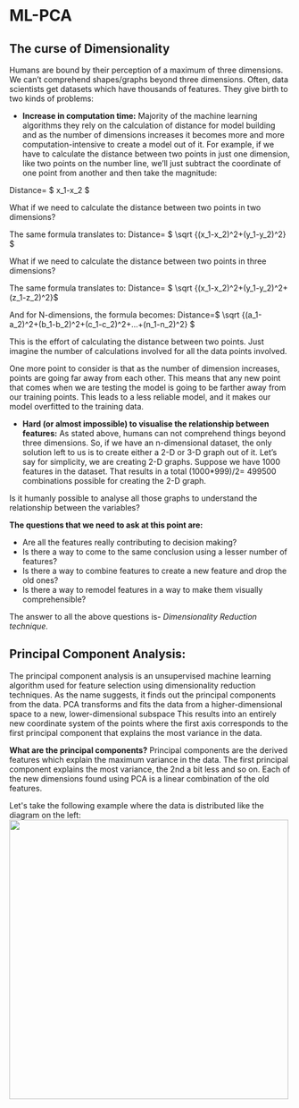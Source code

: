 # ML-PCA
## The curse of Dimensionality

Humans are bound by their perception of a maximum of three dimensions. We can’t comprehend shapes/graphs beyond three dimensions. Often, data scientists get datasets which have thousands of features. They give birth to two kinds of problems:

* **Increase in computation time:** Majority of the machine learning algorithms they rely on the calculation of distance for model building and as the number of dimensions increases it becomes more and more computation-intensive to create a model out of it. For example, if we have to calculate the distance between two points in just one dimension, like two points on the number line, we’ll just subtract the coordinate of one point from another and then take the magnitude:

Distance= $ x_1-x_2 $

What if we need to calculate the distance between two points in two dimensions?

The same formula translates to:
Distance= $ \sqrt {(x_1-x_2)^2+(y_1-y_2)^2} $

What if we need to calculate the distance between two points in three dimensions?

The same formula translates to:
Distance= $ \sqrt {(x_1-x_2)^2+(y_1-y_2)^2+(z_1-z_2)^2}$

And for N-dimensions, the formula becomes:
Distance=$ \sqrt {(a_1-a_2)^2+(b_1-b_2)^2+(c_1-c_2)^2+…+(n_1-n_2)^2} $

This is the effort of calculating the distance between two points. Just imagine the number of calculations involved for all the data points involved.

One more point to consider is that as the number of dimension increases, points are going far away from each other. This means that any new point that comes when we are testing the model is going to be farther away from our training points. This leads to a less reliable model, and it makes our model overfitted to the training data.



* **Hard (or almost impossible) to visualise the relationship between features:** As stated above, humans can not comprehend things beyond three dimensions. So, if we have an n-dimensional dataset, the only solution left to us is to create either a 2-D or 3-D graph out of it. Let’s say for simplicity, we are creating 2-D graphs. Suppose we have 1000 features in the dataset. That results in a  total (1000*999)/2= 499500 combinations possible for creating the 2-D graph.

Is it humanly possible to analyse all those graphs to understand the relationship between the variables?

**The questions that we need to ask at this point are:**

* Are all the features really contributing to decision making?
* Is there a way to come to the same conclusion using a lesser number of features?
* Is there a way to combine features to create a new feature and drop the old ones?
* Is there a way to remodel features in a way to make them visually comprehensible?

The answer to all the above questions is- _Dimensionality Reduction technique._


## Principal Component Analysis:
The principal component analysis is an unsupervised machine learning algorithm used for feature selection using dimensionality reduction techniques. As the name suggests, it finds out the principal components from the data. PCA transforms and fits the data from a higher-dimensional space to a new, lower-dimensional subspace This results into an entirely new coordinate system of the points where the first axis corresponds to the first principal component that explains the most variance in the data.

**What are the principal components?**
Principal components are the derived features which explain the maximum variance in the data. The first principal component explains the most variance, the 2nd a bit less and so on. Each of the new dimensions found using PCA is a linear combination of the old features.

Let's take the following example where the data is distributed like the diagram on the left:
<img src="PCA_intro1.PNG" width="500">


